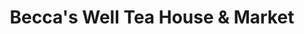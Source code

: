 ---
title: "Becca's Well Tea House & Market"
url: /lawrenceville/beccas-well-tea-house-und-market/
shop: Andenken
---